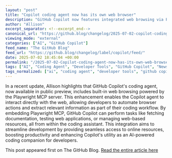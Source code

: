 ```yaml
---
layout: "post"
title: "Copilot coding agent now has its own web browser"
description: "GitHub Copilot now features integrated web browsing via Playwright MCP server, enhancing its coding agent capabilities in public preview."
author: "Allison"
excerpt_separator: <!--excerpt_end-->
canonical_url: "https://github.blog/changelog/2025-07-02-copilot-coding-agent-now-has-its-own-web-browser"
viewing_mode: "external"
categories: ["AI", "GitHub Copilot"]
feed_name: "The GitHub Blog"
feed_url: "https://github.blog/changelog/label/copilot/feed/"
date: 2025-07-02 18:45:04 +00:00
permalink: "/2025-07-02-Copilot-coding-agent-now-has-its-own-web-browser.html"
tags: ["AI", "Coding Agent", "Developer Tools", "GitHub Copilot", "News", "Playwright MCP", "Public Preview", "Web Browsing"]
tags_normalized: ["ai", "coding agent", "developer tools", "github copilot", "news", "playwright mcp", "public preview", "web browsing"]
---
```


In a recent update, Allison highlights that GitHub Copilot's coding agent, now available in public preview, includes built-in web browsing powered by the Playwright MCP server. <!--excerpt_end--> This enhancement enables the Copilot agent to interact directly with the web, allowing developers to automate browser actions and extract relevant information as part of their coding workflow. By embedding Playwright MCP, GitHub Copilot can perform tasks like fetching documentation, testing web applications, or managing web-based resources, all from within the coding assistant. This integration aims to streamline development by providing seamless access to online resources, boosting productivity and enhancing Copilot's utility as an AI-powered coding companion for developers.

This post appeared first on The GitHub Blog. [Read the entire article here](https://github.blog/changelog/2025-07-02-copilot-coding-agent-now-has-its-own-web-browser)
